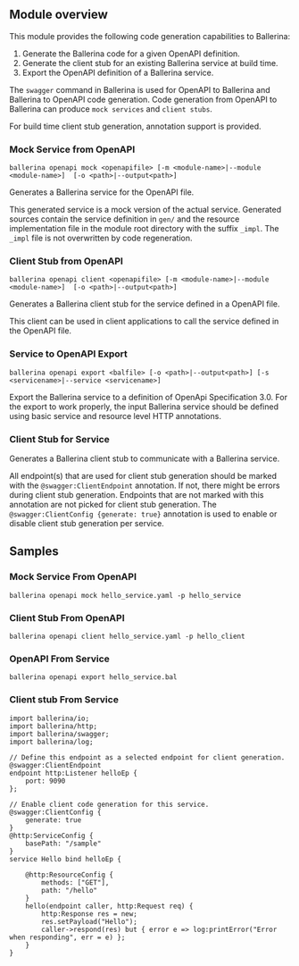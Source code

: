 ## Module overview
This module provides the following code generation capabilities to Ballerina:
1. Generate the Ballerina code for a given OpenAPI definition.
2. Generate the client stub for an existing Ballerina service at build time.
3. Export the OpenAPI definition of a Ballerina service.

The `swagger` command in Ballerina is used for OpenAPI to Ballerina and Ballerina to OpenAPI code generation.
Code generation from OpenAPI to Ballerina can produce `mock services` and `client stubs`.

For build time client stub generation, annotation support is provided.

### Mock Service from OpenAPI
`ballerina openapi mock <openapifile>
    [-m <module-name>|--module <module-name>] 
    [-o <path>|--output<path>]`

Generates a Ballerina service for the OpenAPI file.

This generated service is a mock version of the actual service. Generated sources contain the service definition in `gen/` and the resource implementation file in the module root directory with the suffix `_impl`. The `_impl` file is not overwritten by code regeneration.

### Client Stub from OpenAPI
`ballerina openapi client <openapifile>
    [-m <module-name>|--module <module-name>] 
    [-o <path>|--output<path>]`
    
Generates a Ballerina client stub for the service defined in a OpenAPI file.

This client can be used in client applications to call the service defined in the OpenAPI file.

### Service to OpenAPI Export
`ballerina openapi export <balfile>
    [-o <path>|--output<path>]
    [-s <servicename>|--service <servicename>]`

Export the Ballerina service to a definition of OpenApi Specification 3.0.
For the export to work properly, the input Ballerina service should be defined using basic service and resource level HTTP annotations.

### Client Stub for Service
Generates a Ballerina client stub to communicate with a Ballerina service.

All endpoint(s) that are used for client stub generation should be marked with the `@swagger:ClientEndpoint` annotation. If not, there might be errors during client stub generation. Endpoints that are not marked with this annotation are not picked for client stub generation.
The `@swagger:ClientConfig {generate: true}` annotation is used to enable or disable client stub generation per service.

## Samples
### Mock Service From OpenAPI
`ballerina openapi mock hello_service.yaml -p hello_service`

### Client Stub From OpenAPI
`ballerina openapi client hello_service.yaml -p hello_client`

### OpenAPI From Service
`ballerina openapi export hello_service.bal`

### Client stub From Service
```ballerina
import ballerina/io;
import ballerina/http;
import ballerina/swagger;
import ballerina/log;

// Define this endpoint as a selected endpoint for client generation.
@swagger:ClientEndpoint
endpoint http:Listener helloEp {
    port: 9090
};

// Enable client code generation for this service.
@swagger:ClientConfig {
    generate: true
}
@http:ServiceConfig {
    basePath: "/sample"
}
service Hello bind helloEp {

    @http:ResourceConfig {
        methods: ["GET"],
        path: "/hello"
    }
    hello(endpoint caller, http:Request req) {
        http:Response res = new;
        res.setPayload("Hello");
        caller->respond(res) but { error e => log:printError("Error when responding", err = e) };
    }
}
```
